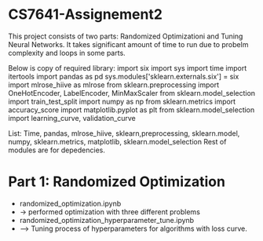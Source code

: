 # CS7641-Assignement2

This project consists of two parts: Randomized Optimizationi and Tuning Neural Networks.
It takes significant amount of time to run due to probelm complexity and loops in some parts.

Below is copy of required library:
import six
import sys
import time
import itertools
import pandas as pd
sys.modules['sklearn.externals.six'] = six
import mlrose_hiive as mlrose
from sklearn.preprocessing import OneHotEncoder, LabelEncoder, MinMaxScaler
from sklearn.model_selection import train_test_split
import numpy as np
from sklearn.metrics import accuracy_score
import matplotlib.pyplot as plt
from sklearn.model_selection import learning_curve, validation_curve

List: Time, pandas, mlrose_hiive, sklearn,preprocessing, sklearn.model, numpy, sklearn.metrics, matplotlib, sklearn.model_selection
Rest of modules are for depedencies.

# Part 1: Randomized Optimization
- randomized_optimization.ipynb
- -> performed optimization with three different problems
- randomized_optimization_hyperparameter_tune.ipynb
- --> Tuning process of hyperparameters for algorithms with loss curve.

  
